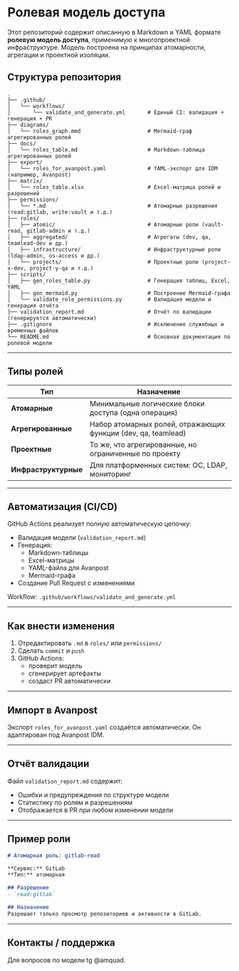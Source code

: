 # Ролевая модель доступа

Этот репозиторий содержит описанную в Markdown и YAML формате **ролевую модель доступа**, применимую к многопроектной инфраструктуре. Модель построена на принципах атомарности, агрегации и проектной изоляции.

##  Структура репозитория

```text
.
├── .github/
│   └── workflows/
│       └── validate_and_generate.yml       # Единый CI: валидация + генерация + PR
├── diagrams/
│   └── roles_graph.mmd                     # Mermaid-граф агрегированных ролей
├── docs/
│   └── roles_table.md                      # Markdown-таблица агрегированных ролей
├── export/
│   └── roles_for_avanpost.yaml             # YAML-экспорт для IDM (например, Avanpost)
├── matrix/
│   └── roles_table.xlsx                    # Excel-матрица ролей и разрешений
├── permissions/
│   └── *.md                                # Атомарные разрешения (read:gitlab, write:vault и т.д.)
├── roles/
│   ├── atomic/                             # Атомарные роли (vault-read, gitlab-admin и т.д.)
│   ├── aggregated/                         # Агрегаты (dev, qa, teamlead-dev и др.)
│   ├── infrastructure/                     # Инфраструктурные роли (ldap-admin, os-access и др.)
│   └── projects/                           # Проектные роли (project-x-dev, project-y-qa и т.д.)
├── scripts/
│   ├── gen_roles_table.py                  # Генерация таблиц, Excel, YAML
│   ├── gen_mermaid.py                      # Построение Mermaid-графа
│   └── validate_role_permissions.py        # Валидация модели и генерация отчёта
├── validation_report.md                    # Отчёт по валидации (генерируется автоматически)
├── .gitignore                              # Исключение служебных и временных файлов
└── README.md                               # Основная документация по ролевой модели
```

---

##  Типы ролей

| Тип                | Назначение                                                |
|--------------------|-----------------------------------------------------------|
| **Атомарные**      | Минимальные логические блоки доступа (одна операция)      |
| **Агрегированные** | Набор атомарных ролей, отражающих функции (dev, qa, teamlead) |
| **Проектные**      | То же, что агрегированные, но ограниченные по проекту     |
| **Инфраструктурные** | Для платформенных систем: ОС, LDAP, мониторинг           |

---

##  Автоматизация (CI/CD)

GitHub Actions реализует полную автоматическую цепочку:

- Валидация модели (`validation_report.md`)
- Генерация:
  - Markdown-таблицы
  - Excel-матрицы
  - YAML-файла для Avanpost
  - Mermaid-графа
- Создание Pull Request с изменениями

Workflow: `.github/workflows/validate_and_generate.yml`

---

##  Как внести изменения

1. Отредактировать `.md` в `roles/` или `permissions/`
2. Сделать `commit` и `push`
3. GitHub Actions:
   - проверит модель
   - сгенерирует артефакты
   - создаст PR автоматически

---

##  Импорт в Avanpost

Экспорт `roles_for_avanpost.yaml` создаётся автоматически. Он адаптирован под Avanpost IDM.

---

##  Отчёт валидации

Файл `validation_report.md` содержит:

- Ошибки и предупреждения по структуре модели
- Статистику по ролям и разрешениям
- Отображается в PR при любом изменении модели

---

##  Пример роли

```markdown
# Атомарная роль: gitlab-read

**Сервис:** GitLab
**Тип:** атомарная

## Разрешение
- `read:gitlab`

## Назначение
Разрешает только просмотр репозиториев и активности в GitLab.
```

---

##  Контакты / поддержка

Для вопросов по модели tg @amquad.

